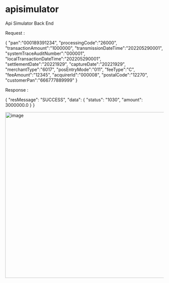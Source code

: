 # apisimulator
Api Simulator Back End 


Request : 

{
    "pan":"000189391234",
    "processingCode":"26000",
    "transactionAmount":"1000000",
    "transmissionDateTime":"202205290001",
    "systemTraceAuditNumber":"000001",
    "localTransactionDateTime":"202205290001",
    "settlementDate":"20221929",
    "captureDate":"20221929",
    "merchantType":"6017",
    "posEntryMode":"011",
    "feeType":"C",
    "feeAmount":"12345",
    "acquirerId":"000008",
    "postalCode":"12270",
    "customerPan":"666777889999"
}

Response : 

{
    "resMessage": "SUCCESS",
    "data": {
        "status": "1030",
        "amount": 3000000.0
    }
}


<img width="527" alt="image" src="https://github.com/dimashartono/apisimulator/assets/45741186/0b03f976-7f65-43a3-8635-c0fed24629b5">

